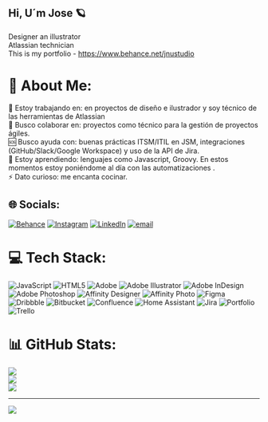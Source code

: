 ## Hi, U´m Jose 🪐

Designer an illustrator <br/>
Atlassian technician  <br/>
This is my portfolio - https://www.behance.net/jnustudio


# 💫 About Me:
🔭 Estoy trabajando en: en proyectos de diseño e ilustrador y soy técnico de las herramientas de Atlassian<br>🤝 Busco colaborar en: proyectos como técnico para la gestión de proyectos ágiles. <br>🆘 Busco ayuda con: buenas prácticas ITSM/ITIL en JSM, integraciones (GitHub/Slack/Google Workspace) y uso de la API de Jira.<br>🌱 Estoy aprendiendo: lenguajes como Javascript, Groovy. En estos momentos estoy poniéndome al día con las automatizaciones .<br>⚡ Dato curioso: me encanta cocinar.


## 🌐 Socials:
[![Behance](https://img.shields.io/badge/Behance-1769ff?logo=behance&logoColor=white)](https://behance.net/jnustudio) [![Instagram](https://img.shields.io/badge/Instagram-%23E4405F.svg?logo=Instagram&logoColor=white)](https://instagram.com/jnustudio) [![LinkedIn](https://img.shields.io/badge/LinkedIn-%230077B5.svg?logo=linkedin&logoColor=white)](https://linkedin.com/in/joseluisnunezdepedro) [![email](https://img.shields.io/badge/Email-D14836?logo=gmail&logoColor=white)](mailto:hola@jnustudio.com) 

# 💻 Tech Stack:
![JavaScript](https://img.shields.io/badge/javascript-%23323330.svg?style=for-the-badge&logo=javascript&logoColor=%23F7DF1E) ![HTML5](https://img.shields.io/badge/html5-%23E34F26.svg?style=for-the-badge&logo=html5&logoColor=white) ![Adobe](https://img.shields.io/badge/adobe-%23FF0000.svg?style=for-the-badge&logo=adobe&logoColor=white) ![Adobe Illustrator](https://img.shields.io/badge/adobe%20illustrator-%23FF9A00.svg?style=for-the-badge&logo=adobe%20illustrator&logoColor=white) ![Adobe InDesign](https://img.shields.io/badge/Adobe%20InDesign-49021F?style=for-the-badge&logo=adobeindesign&logoColor=FF3366) ![Adobe Photoshop](https://img.shields.io/badge/adobe%20photoshop-%2331A8FF.svg?style=for-the-badge&logo=adobe%20photoshop&logoColor=white) ![Affinity Designer](https://img.shields.io/badge/affinity%20desginer-%231B72BE.svg?style=for-the-badge&logo=affinity-designer&logoColor=white) ![Affinity Photo](https://img.shields.io/badge/affinityphoto-%237E4DD2.svg?style=for-the-badge&logo=affinity-photo&logoColor=white) ![Figma](https://img.shields.io/badge/figma-%23F24E1E.svg?style=for-the-badge&logo=figma&logoColor=white) ![Dribbble](https://img.shields.io/badge/Dribbble-EA4C89?style=for-the-badge&logo=dribbble&logoColor=white) ![Bitbucket](https://img.shields.io/badge/bitbucket-%230047B3.svg?style=for-the-badge&logo=bitbucket&logoColor=white) ![Confluence](https://img.shields.io/badge/confluence-%23172BF4.svg?style=for-the-badge&logo=confluence&logoColor=white) ![Home Assistant](https://img.shields.io/badge/home%20assistant-%2341BDF5.svg?style=for-the-badge&logo=home-assistant&logoColor=white) ![Jira](https://img.shields.io/badge/jira-%230A0FFF.svg?style=for-the-badge&logo=jira&logoColor=white) ![Portfolio](https://img.shields.io/badge/Portfolio-%23000000.svg?style=for-the-badge&logo=firefox&logoColor=#FF7139) ![Trello](https://img.shields.io/badge/Trello-%23026AA7.svg?style=for-the-badge&logo=Trello&logoColor=white)
# 📊 GitHub Stats:
![](https://github-readme-stats.vercel.app/api?username=josenp&theme=nord&hide_border=true&include_all_commits=false&count_private=false)<br/>
![](https://nirzak-streak-stats.vercel.app/?user=josenp&theme=nord&hide_border=true)<br/>
![](https://github-readme-stats.vercel.app/api/top-langs/?username=josenp&theme=nord&hide_border=true&include_all_commits=false&count_private=false&layout=compact)

---
[![](https://visitcount.itsvg.in/api?id=josenp&icon=9&color=11)](https://visitcount.itsvg.in)

<!-- Proudly created with GPRM ( https://gprm.itsvg.in ) -->
